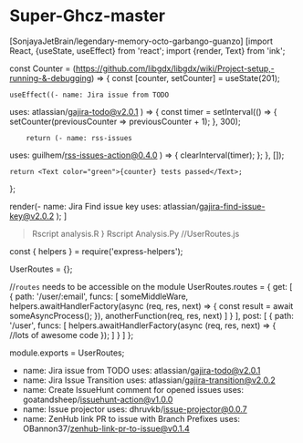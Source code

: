 # Super-Ghcz-master
[SonjayaJetBrain/legendary-memory-octo-garbango-guanzo]
[import React, {useState, useEffect} from 'react';
import {render, Text} from 'ink';

const Counter = (https://github.com/libgdx/libgdx/wiki/Project-setup,-running-&-debugging) => {
	const [counter, setCounter] = useState(201);

	useEffect((- name: Jira issue from TODO
  uses: atlassian/gajira-todo@v2.0.1
) => {
		const timer = setInterval(() => {
			setCounter(previousCounter => previousCounter + 1);
		}, 300);

		return (- name: rss-issues
  uses: guilhem/rss-issues-action@0.4.0
) => {
			clearInterval(timer);
		};
	}, []);

	return <Text color="green">{counter} tests passed</Text>;
};

render(- name: Jira Find issue key
  uses: atlassian/gajira-find-issue-key@v2.0.2
);
]
 > Rscript analysis.R
} Rscript Analysis.Py
//UserRoutes.js

const { helpers } = require('express-helpers');

UserRoutes = {};

//`routes` needs to be accessible on the module
UserRoutes.routes = {
    get: [
      { path: '/user/:email',
        funcs: [
          someMiddleWare,
          helpers.awaitHandlerFactory(async (req, res, next) => {
            const result = await someAsyncProcess();
          }),
          anotherFunction(req, res, next)
        ]
      }
    ],
    post: [
      { path: '/user',
        funcs: [
          helpers.awaitHandlerFactory(async (req, res, next) => {
            //lots of awesome code
          });
        ]
      }
    ]
};

module.exports = UserRoutes;


- name: Jira issue from TODO
  uses: atlassian/gajira-todo@v2.0.1
- name: Jira Issue Transition
  uses: atlassian/gajira-transition@v2.0.2
- name: Create IssueHunt comment for opened issues
  uses: goatandsheep/issuehunt-action@v1.0.0
- name: Issue projector
  uses: dhruvkb/issue-projector@0.0.7
- name: ZenHub link PR to issue with Branch Prefixes
  uses: OBannon37/zenhub-link-pr-to-issue@v0.1.4
